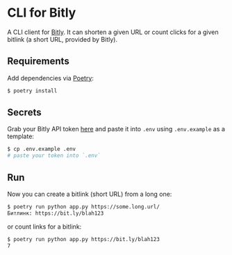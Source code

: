 # CLI for Bitly
A CLI client for [Bitly](https://bitly.com). It can shorten a given URL or count clicks for a given bitlink (a short URL, provided by Bitly).

## Requirements
Add dependencies via [Poetry](https://python-poetry.org):

```sh
$ poetry install
```

## Secrets
Grab your Bitly API token [here](https://app.bitly.com/settings/api/) and paste it into `.env` using `.env.example` as a template:

```sh
$ cp .env.example .env
# paste your token into `.env`
```

## Run
Now you can create a bitlink (short URL) from a long one:

```sh
$ poetry run python app.py https://some.long.url/
Битлинк: https://bit.ly/blah123
```

or count links for a bitlink:

```sh
$ poetry run python app.py https://bit.ly/blah123
7
```
